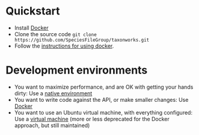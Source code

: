 
# Quickstart

* Install [Docker](https://www.docker.com/get-docker)
* Clone the source code `git clone https://github.com/SpeciesFileGroup/taxonworks.git`
* Follow the [instructions for using docker](docker/README.md).

# Development environments

* You want to maximize performance, and are OK with getting your hands dirty: Use a [native environment](native/README.md)
* You want to write code against the API, or make smaller changes: Use [Docker](docker/README.md)
* You want to use an Ubuntu virtual machine, with everything configured: Use a [virtual machine](vm/README.md) (more or less deprecated for the Docker approach, but still maintained)
